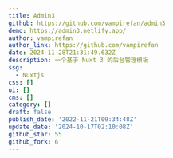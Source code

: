 ```yaml
---
title: Admin3
github: https://github.com/vampirefan/admin3
demo: https://admin3.netlify.app/
author: vampirefan
author_link: https://github.com/vampirefan
date: 2024-11-28T21:31:49.632Z
description: 一个基于 Nuxt 3 的后台管理模板
ssg:
  - Nuxtjs
css: []
ui: []
cms: []
category: []
draft: false
publish_date: '2022-11-21T09:34:48Z'
update_date: '2024-10-17T02:10:08Z'
github_star: 55
github_fork: 6
---
```

